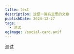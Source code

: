 ```yaml
---
title: text
description: 这是一篇有意思的文章
publishDate: 2024-12-27
tags:
  - 测试
ogImage: /social-card.avif
---
```

测试
